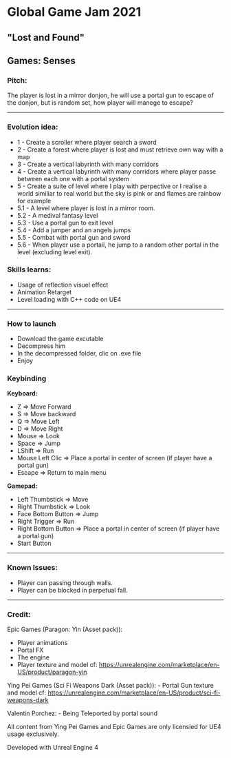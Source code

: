 # Global Game Jam 2021
## "Lost and Found"
## Games: Senses


### Pitch:

The player is lost in a mirror donjon, he will use a portal gun to escape of the donjon, but is random set, how player will manege to escape?

---

### Evolution idea:

- 1 - Create a scroller where player search a sword
- 2 - Create a forest where player is lost and must retrieve own way with a map
- 3 - Create a vertical labyrinth with many corridors
- 4 - Create a vertical labyrinth with many corridors where player passe between each one with a portal system
- 5 - Create a suite of level where I play with perpective or I realise a world similiar to real world but the sky is pink or and flames are rainbow for example
- 5.1 - A level where player is lost in a mirror room.
- 5.2 - A medival fantasy level
- 5.3 - Use a portal gun to exit level
- 5.4 - Add a jumper and an angels jumps
- 5.5 - Combat with portal gun and sword
- 5.6 - When player use a portail, he jump to a random other portal in the level (excluding level exit).
  
### Skills learns:

- Usage of reflection visuel effect
- Animation Retarget
- Level loading with C++ code on UE4

---

### How to launch

- Download the game excutable
- Decompress him
- In the decompressed folder, clic on .exe file
- Enjoy

### Keybinding

__Keyboard:__

- Z                  => Move Forward
- S                  => Move backward
- Q                  => Move Left
- D                  => Move Right
- Mouse              => Look
- Space              => Jump
- LShift             => Run
- Mouse Left Clic    => Place a portal in center of screen (if player have a portal gun)
- Escape             => Return to main menu

__Gamepad:__

- Left Thumbstick     => Move
- Right Thumbstick    => Look
- Face Bottom Button  => Jump
- Right Trigger       => Run
- Right Bottom Button => Place a portal in center of screen (if player have a portal gun)
- Start Button

---

### Known Issues:

- Player can passing through walls.
- Player can be blocked in perpetual fall.

---

### Credit:

Epic Games (Paragon: Yin (Asset pack)):
   - Player animations
   - Portal FX
   - The engine
   - Player texture and model
cf: https://unrealengine.com/marketplace/en-US/product/paragon-yin

Ying Pei Games (Sci Fi Weapons Dark (Asset pack)):
    - Portal Gun texture and model
cf: https://unrealengine.com/marketplace/en-US/product/sci-fi-weapons-dark

Valentin Porchez:
    - Being Teleported by portal sound

All content from Ying Pei Games and Epic Games are only licensied for UE4 usage exclusively.

Developed with Unreal Engine 4
